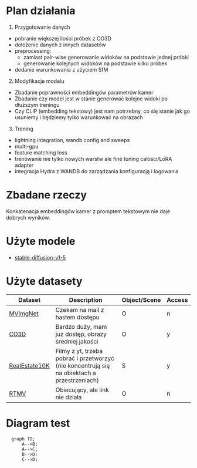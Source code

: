 # Plan działania

1. Przygotowanie danych
- pobranie większej ilości próbek z CO3D
- dołożenie danych z innych datasetów
- preprocessing:
  - zamiast pair-wise generowanie widoków na podstawie jednej próbki
  - generowanie kolejnych widoków na podstawie kilku próbek
- dodanie warunkowania z użyciem SfM

2. Modyfikacje modelu
- Zbadanie poprawności embeddingów parametrów kamer
- Zbadanie czy model jest w stanie generować kolejne widoki po dłuższym treningu
- Czy CLIP (embedding tekstowy) jest nam potrzebny, co się stanie jak go usuniemy i będziemy tylko warunkować na obrazach

3. Trening 
- lightning integration, wandb config and sweeps
- multi-gpu
- feature matching loss
- trenowanie nie tylko nowych warstw ale fine tuning całości/LoRA adapter
- integracja Hydra z WANDB do zarządzania konfiguracją i logowania

# Zbadane rzeczy
Konkatenacja embeddingów kamer z promptem tekstowym nie daje dobrych wyników.


# Użyte modele
- [stable-diffusion-v1-5](https://huggingface.co/Jiali/stable-diffusion-1.5)


# Użyte datasety
| Dataset | Description | Object/Scene |Access |
|---------|-------------|--------|--------|
| [MVImgNet](https://github.com/GAP-LAB-CUHK-SZ/MVImgNet/tree/main)     | Czekam na mail z hasłem dostępu | O | n |
| [CO3D](https://ai.meta.com/datasets/co3d-downloads/)                  | Bardzo duży, mam już dostęp, obrazy średniej jakości | O | y |
| [RealEstate10K](https://google.github.io/realestate10k/download.html) | Filmy z yt, trzeba pobrać i przetworzyć (nie koncentrują się na obiektach a przestrzeniach) | S | y |
| [RTMV](https://www.cs.umd.edu/~mmeshry/projects/rtmv/)                | Obiecujący, ale link nie działa | O | n |


# Diagram test
```mermaid
  graph TD;
      A-->B;
      A-->C;
      B-->D;
      C-->D;
```